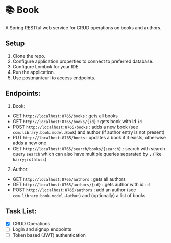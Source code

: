 # :books: Book
A Spring RESTful web service for CRUD operations on books and authors.

## Setup
1. Clone the repo.
2. Configure application.properties to connect to preferred database.
3. Configure Lombok for your IDE.
4. Run the application.
5. Use postman/curl to access endpoints.

## Endpoints:
1. Book:
  * GET ```http://localhost:8765/books``` : gets all books
  * GET ```http://localhost:8765/books/{id}``` : gets book with id ```id```
  * POST ```http://localhost:8765/books``` : adds a new book (see ```com.library.book.model.Book```) and author (if author entry is not present)
  * PUT ```http://localhost:8765/books``` : updates a book if it exists, otherwise adds a new one
  * GET ```http://localhost:8765/search/books/{search}``` : search with search query ```search``` which can also have multiple queries separated by ```;``` (like ```harry;rothfuss```)
2. Author:
  * GET ```http://localhost:8765/authors``` : gets all authors
  * GET ```http://localhost:8765/authors/{id}``` : gets author with id ```id```
  * POST ```http://localhost:8765/authors``` : add an author (see ```com.library.book.model.Author```) and (optionally) a list of books.
  
## Task List:
  - [X] CRUD Operations
  - [ ] Login and signup endpoints
  - [ ] Token based (JWT) authentication
